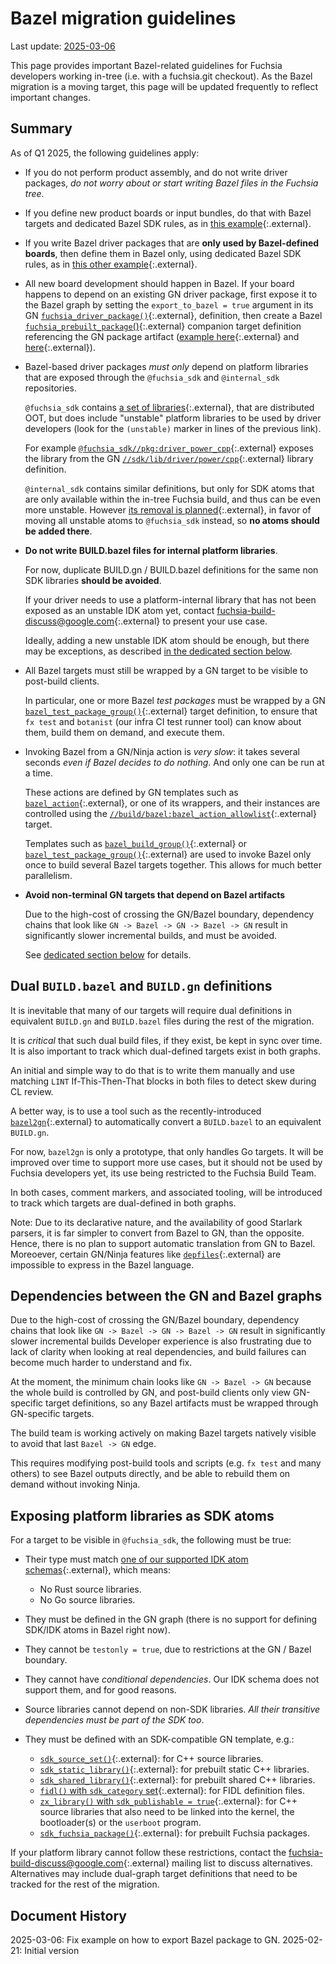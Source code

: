 # Bazel migration guidelines

Last update: [2025-03-06](#document-history)

This page provides important Bazel-related guidelines for Fuchsia developers
working in-tree (i.e. with a fuchsia.git checkout). As the Bazel migration is
a moving target, this page will be updated frequently to reflect important
changes.

## Summary

As of Q1 2025, the following guidelines apply:

- If you do not perform product assembly, and do not write driver packages,
  *do not worry about or start writing Bazel files in the Fuchsia tree*.

- If you define new product boards or input bundles, do that with Bazel targets
  and dedicated Bazel SDK rules, as in
  [this example][example-bazel-board-definition]{:.external}.

[example-bazel-board-definition]: https://source.corp.google.com/h/fuchsia/fuchsia/+/main:boards/pkvm/BUILD.bazel

- If you write Bazel driver packages that are **only used by Bazel-defined
  boards**, then define them in Bazel only, using dedicated Bazel SDK rules, as
  in [this other example][bazel-driver-example]{:.external}.

[bazel-driver-example]: https://cs.opensource.google/fuchsia/fuchsia/+/main:examples/drivers/simple/dfv2/BUILD.bazel;l=42

- All new board development should happen in Bazel. If your board happens
  to depend on an existing GN driver package, first expose it to the Bazel graph
  by setting the `export_to_bazel = true` argument in its GN
  [`fuchsia_driver_package()`][fuchsia_driver_package_export_to_bazel]{:.external},
  definition, then create a Bazel
  [`fuchsia_prebuilt_package`()][fuchsia_prebuilt_package]{:.external}
  companion target definition referencing the GN package artifact
  ([example here][fuchsia_driver_package_export_example]{:.external} and
  [here][fuchsia_prebuilt_package_example]{:.external}).

[fuchsia_driver_package_export_to_bazel]: https://cs.opensource.google/fuchsia/fuchsia/+/main:build/drivers/fuchsia_driver_package.gni;drc=82da562a4ef932e58704b61093bf80d564ac042f;l=42
[fuchsia_driver_package_export_example]: http://cs/h/fuchsia/fuchsia/+/main:src/connectivity/bluetooth/hci/transport/uart/BUILD.gn?l=67
[fuchsia_prebuilt_package]: https://cs.opensource.google/fuchsia/fuchsia/+/main:build/bazel_sdk/bazel_rules_fuchsia/fuchsia/private/fuchsia_prebuilt_package.bzl;drc=f48ae8ee65b68615d40b684fa9779fff7d413f44;l=326
[fuchsia_prebuilt_package_example]: http://cs/h/fuchsia/fuchsia/+/main:src/connectivity/bluetooth/hci/transport/uart/BUILD.bazel?l=9

- Bazel-based driver packages *must only* depend on platform libraries that are
  exposed through the `@fuchsia_sdk` and `@internal_sdk` repositories.

  `@fuchsia_sdk` contains [a set of libraries][fuchsia_idk.manifest]{:.external},
  that are distributed OOT, but does include "unstable" platform libraries to
  be used by driver developers (look for the `(unstable)` marker in lines of
  the previous link).

  For example [`@fuchsia_sdk//pkg:driver_power_cpp`][fuchsia_idk-driver_power_cpp]{:.external}
  exposes the library from the GN [`//sdk/lib/driver/power/cpp`][sdk-lib-driver-power-cpp]{:.external}
  library definition.

  `@internal_sdk` contains similar definitions, but only for SDK atoms that are
  only available within the in-tree Fuchsia build, and thus can be even more
  unstable. However [its removal is planned][internal_sdk-removal]{:.external},
  in favor of moving all unstable atoms to `@fuchsia_sdk` instead, so **no
  atoms should be added there**.

[fuchsia_idk.manifest]: https://cs.opensource.google/fuchsia/fuchsia/+/main:sdk/manifests/fuchsia_idk.manifest
[fuchsia_idk-driver_power_cpp]: https://cs.opensource.google/fuchsia/fuchsia/+/main:sdk/manifests/fuchsia_idk.manifest;drc=f094b00682c735aa7872a829749725ec3fdc9fa1;l=76
[sdk-lib-driver-power-cpp]: https://cs.opensource.google/fuchsia/fuchsia/+/main:sdk/lib/driver/power/cpp/BUILD.gn;drc=395158807df04cdff1efe9e59c296aaba3a8c8e8;l=18
[internal_sdk-removal]: https://fxbug.dev/333907192

- **Do not write BUILD.bazel files for internal platform libraries**.

  For now, duplicate BUILD.gn / BUILD.bazel definitions for the same non
  SDK libraries **should be avoided**.

  If your driver needs to use a platform-internal library that has not been
  exposed as an unstable IDK atom yet, contact
  [fuchsia-build-discuss@google.com][fuchsia-build-discuss]{:.external} to
  present your use case.

  Ideally, adding a new unstable IDK atom should be enough, but there may
  be exceptions, as described
  [in the dedicated section below](#exposing-platform-libraries-as-sdk-atoms).

- All Bazel targets must still be wrapped by a GN target to be visible
  to post-build clients.

  In particular, one or more Bazel *test packages* must be wrapped by a GN
  [`bazel_test_package_group()`][bazel_test_package_group]{:.external} target
  definition, to ensure that `fx test` and `botanist` (our infra CI test runner
  tool) can know about them, build them on demand, and execute them.

[bazel_test_package_group]: https://cs.opensource.google/fuchsia/fuchsia/+/main:build/bazel/bazel_test_package_group.gni;l=9

- Invoking Bazel from a GN/Ninja action is *very slow*: it takes several
  seconds *even if Bazel decides to do nothing*. And only one can be run at
  a time.

  These actions are defined by GN templates such as
  [`bazel_action`][bazel_action]{:.external}, or one of its wrappers, and their
  instances are controlled using the
  [`//build/bazel:bazel_action_allowlist`][bazel_action_allowlist]{:.external}
  target.

  Templates such as [`bazel_build_group()`][bazel_build_group]{:.external} or
  [`bazel_test_package_group()`][bazel_test_package_group]{:.external} are used
  to invoke Bazel only once to build several Bazel targets together. This
  allows for much better parallelism.

[bazel_action]: https://cs.opensource.google/fuchsia/fuchsia/+/main:build/bazel/bazel_action.gni;drc=d37d440b207387ed118b3165f3568f1691925aad;l=22
[bazel_action_allowlist]: https://cs.opensource.google/fuchsia/fuchsia/+/main:build/bazel/BUILD.gn;drc=d37d440b207387ed118b3165f3568f1691925aad;l=170
[bazel_build_group]: https://cs.opensource.google/fuchsia/fuchsia/+/main:build/bazel/bazel_build_group.gni;drc=7e6c764b6c75095868c18cb7c7e860835bb87717;l=7
[bazel_test_package_group]: https://cs.opensource.google/fuchsia/fuchsia/+/main:build/bazel/bazel_test_package_group.gni;drc=00b94e4924d42da5ac5a3488c69b446973697316;l=9

- **Avoid non-terminal GN targets that depend on Bazel artifacts**

  Due to the high-cost of crossing the GN/Bazel boundary, dependency
  chains that look like `GN -> Bazel -> GN -> Bazel -> GN` result in
  significantly slower incremental builds, and must be avoided.

  See [dedicated section below](#dependencies-between-the-gn-and-bazel-graphs)
  for details.

## Dual `BUILD.bazel` and `BUILD.gn` definitions

It is inevitable that many of our targets will require dual definitions
in equivalent `BUILD.gn` and `BUILD.bazel` files during the rest of the
migration.

It is *critical* that such dual build files, if they exist, be kept in sync
over time. It is also important to track which dual-defined targets exist
in both graphs.

An initial and simple way to do that is to write them manually and use
matching `LINT` If-This-Then-That blocks in both files to detect skew
during CL review.

A better way, is to use a tool such as the recently-introduced
[`bazel2gn`][bazel2gn]{:.external} to automatically convert a `BUILD.bazel` to
an equivalent `BUILD.gn`.

[bazel2gn]: https://cs.opensource.google/fuchsia/fuchsia/+/main:build/tools/bazel2gn/BUILD.gn;drc=233558bd143f1084917d208561495f6364c09088;l=38

For now, `bazel2gn` is only a prototype, that only handles Go targets. It will
be improved over time to support more use cases, but it should not be used by
Fuchsia developers yet, its use being restricted to the Fuchsia Build Team.

In both cases, comment markers, and associated tooling, will be introduced to
track which targets are dual-defined in both graphs.

Note: Due to its declarative nature, and the availability of good Starlark
parsers, it is far simpler to convert from Bazel to GN, than the opposite.
Hence, there is no plan to support automatic translation from GN to Bazel.
Moreoever, certain GN/Ninja features like [`depfiles`][gn-depfiles]{:.external}
are impossible to express in the Bazel language.

[gn-depfiles]: https://gn.googlesource.com/gn/+/main/docs/reference.md#var_depfile


## Dependencies between the GN and Bazel graphs

Due to the high-cost of crossing the GN/Bazel boundary, dependency chains that
look like `GN -> Bazel -> GN -> Bazel -> GN` result in significantly slower
incremental builds Developer experience is also frustrating due to lack of
clarity when looking at real dependencies, and build failures can become much
harder to understand and fix.

At the moment, the minimum chain looks like `GN -> Bazel -> GN` because the
whole build is controlled by GN, and post-build clients only view GN-specific
target definitions, so any Bazel artifacts must be wrapped through GN-specific
targets.

The build team is working actively on making Bazel targets natively visible to
avoid that last `Bazel -> GN` edge.

This requires modifying post-build tools and scripts (e.g. `fx test` and many
others) to see Bazel outputs directly, and be able to rebuild them on demand
without invoking Ninja.


## Exposing platform libraries as SDK atoms

For a target to be visible in `@fuchsia_sdk`, the following must be true:

- Their type must match
  [one of our supported IDK atom schemas][idk-atom-schemas]{:.external}, which
  means:

  - No Rust source libraries.
  - No Go source libraries.

[idk-atom-schemas]: https://cs.opensource.google/fuchsia/fuchsia/+/main:build/sdk/meta/

- They must be defined in the GN graph (there is no support for defining
  SDK/IDK atoms in Bazel right now).

- They cannot be `testonly = true`, due to restrictions at the GN / Bazel
  boundary.

- They cannot have *conditional dependencies*. Our IDK schema does not support
  them, and for good reasons.

- Source libraries cannot depend on non-SDK libraries. *All their transitive
  dependencies must be part of the SDK too*.

- They must be defined with an SDK-compatible GN template, e.g.:

  - [`sdk_source_set()`][sdk_source_set]{:.external}: for C++ source libraries.
  - [`sdk_static_library()`][sdk_static_library]{:.external}: for prebuilt static C++ libraries.
  - [`sdk_shared_library()`][sdk_shared_library]{:.external}: for prebuilt shared C++ libraries.
  - [`fidl()` with `sdk_category` set][fidl_template]{:.external}: for FIDL definition files.
  - [`zx_library()` with `sdk_publishable = true`][zx_library]{:.external}:
    for C++ source libraries that also need to be linked into the kernel,
    the bootloader(s) or the `userboot` program.
  - [`sdk_fuchsia_package()`][sdk_fuchsia_package]{:.external}: for prebuilt Fuchsia packages.

[sdk_source_set]: https://cs.opensource.google/fuchsia/fuchsia/+/main:build/cpp/sdk_source_set.gni
[sdk_static_library]: https://cs.opensource.google/fuchsia/fuchsia/+/main:build/cpp/sdk_static_library.gni
[sdk_shared_library]: https://cs.opensource.google/fuchsia/fuchsia/+/main:build/cpp/sdk_shared_library.gni
[fidl_template]: https://cs.opensource.google/fuchsia/fuchsia/+/main:build/fidl/fidl.gni
[zx_library]: https://cs.opensource.google/fuchsia/fuchsia/+/main:build/zircon/zx_library.gni
[sdk_fuchsia_package]: https://cs.opensource.google/fuchsia/fuchsia/+/main:build/packages/sdk_fuchsia_package.gni

If your platform library cannot follow these restrictions, contact the
[fuchsia-build-discuss@google.com][fuchsia-build-discuss]{:.external}
mailing list to discuss alternatives. Alternatives may include dual-graph
target definitions that need to be tracked for the rest of the migration.

[fuchsia-build-discuss]: mailto:fuchsia-build-discuss@google.com

## Document History

2025-03-06: Fix example on how to export Bazel package to GN.
2025-02-21: Initial version
